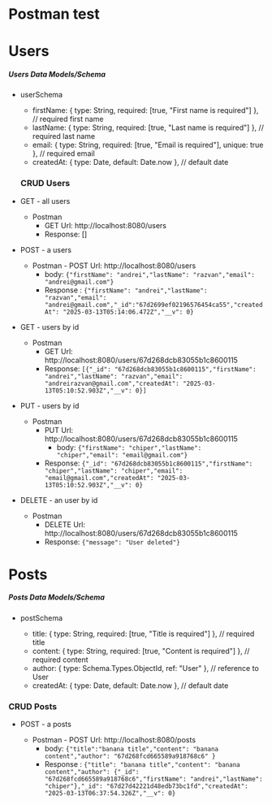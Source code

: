 # Postman test

# Users

##### Users Data Models/Schema

- userSchema

  - firstName: { type: String, required: [true, "First name is required"] }, // required first name
  - lastName: { type: String, required: [true, "Last name is required"] }, // required last name
  - email: { type: String, required: [true, "Email is required"], unique: true }, // required email
  - createdAt: { type: Date, default: Date.now }, // default date

  ### CRUD Users

- GET - all users

  - Postman
    - GET Url: http://localhost:8080/users
    - Response: []

- POST - a users

  - Postman - POST Url: http://localhost:8080/users
    - body:
      `{"firstName": "andrei","lastName": "razvan","email": "andrei@gmail.com"}`
    - Response :
      `{"firstName": "andrei","lastName": "razvan","email": "andrei@gmail.com","_id":"67d2699ef02196576454ca55","createdAt": "2025-03-13T05:14:06.472Z","__v": 0}`

- GET - users by id

  - Postman
    - GET Url: http://localhost:8080/users/67d268dcb83055b1c8600115
    - Response: `[{"_id": "67d268dcb83055b1c8600115","firstName": "andrei","lastName": "razvan","email": "andreirazvan@gmail.com","createdAt": "2025-03-13T05:10:52.903Z","__v": 0}]`

- PUT - users by id

  - Postman
    - PUT Url: http://localhost:8080/users/67d268dcb83055b1c8600115
      - body: `{"firstName": "chiper","lastName": "chiper","email": "email@gmail.com"}`
    - Response: `{"_id": "67d268dcb83055b1c8600115","firstName": "chiper","lastName": "chiper","email": "email@gmail.com","createdAt": "2025-03-13T05:10:52.903Z","__v": 0}`

- DELETE - an user by id
  - Postman
    - DELETE Url: http://localhost:8080/users/67d268dcb83055b1c8600115
    - Response: `{"message": "User deleted"}`

# Posts

##### Posts Data Models/Schema

- postSchema

  - title: { type: String, required: [true, "Title is required"] }, // required title
  - content: { type: String, required: [true, "Content is required"] }, // required content
  - author: { type: Schema.Types.ObjectId, ref: "User" }, // reference to User
  - createdAt: { type: Date, default: Date.now }, // default date

### CRUD Posts

- POST - a posts

  - Postman - POST Url: http://localhost:8080/posts
    - body:
      `{"title":"banana title","content": "banana content","author": "67d268fcd665589a918768c6" }`
    - Response :
      `{"title": "banana title","content": "banana content","author": {"_id": "67d268fcd665589a918768c6","firstName": "andrei","lastName": "chiper"},"_id": "67d27d42221d48edb73bc1fd","createdAt": "2025-03-13T06:37:54.326Z","__v": 0}`
